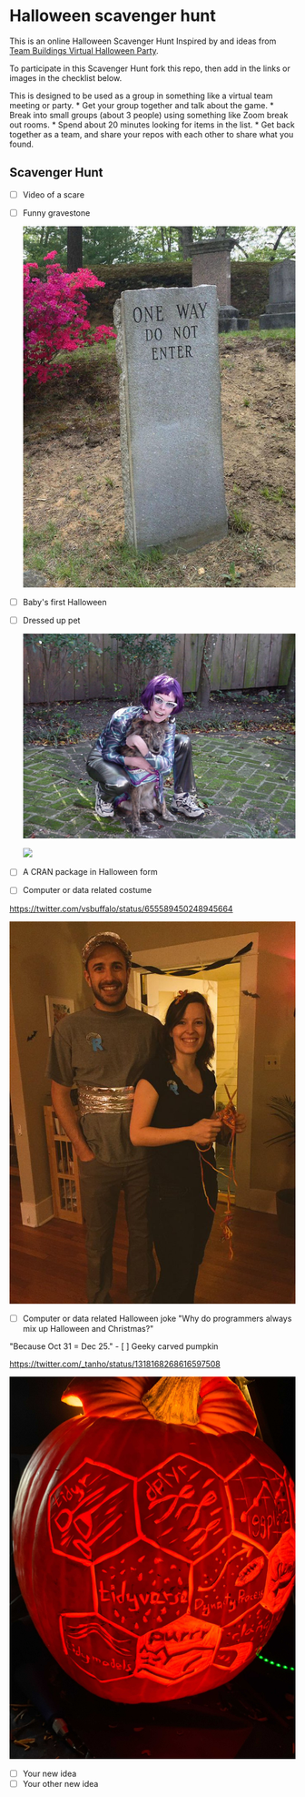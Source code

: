 # Halloween scavenger hunt

This is an online Halloween Scavenger Hunt Inspired by and ideas from [Team Buildings Virtual Halloween Party](https://teambuilding.com/blog/virtual-halloween-party).

To participate in this Scavenger Hunt fork this repo, then add in the links or images in the checklist below.

This is designed to be used as a group in something like a virtual team meeting or party.
\* Get your group together and talk about the game.
\* Break into small groups (about 3 people) using something like Zoom break out rooms.
\* Spend about 20 minutes looking for items in the list.
\* Get back together as a team, and share your repos with each other to share what you found.

## Scavenger Hunt

-   [ ] Video of a scare

-   [ ] Funny gravestone

    ![](tombstone.jpg)

-   [ ] Baby's first Halloween

-   [ ] Dressed up pet

    ![](MVC-001S_2.JPG)

    ![](https://giphy.com/gifs/8NLO0SJCa9oTHYct3O)

-   [ ] A CRAN package in Halloween form

-   [ ] Computer or data related costume

<https://twitter.com/vsbuffalo/status/655589450248945664>

![](vsbuffalo-halloween-costume.jpeg)

-   [ ] Computer or data related Halloween joke "Why do programmers always mix up Halloween and Christmas?"

"Because Oct 31 = Dec 25." - [ ] Geeky carved pumpkin

<https://twitter.com/_tanho/status/1318168268616597508>

![](pumpkin.jpeg)

-   [ ] Your new idea
-   [ ] Your other new idea
